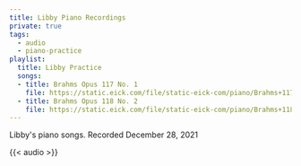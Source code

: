 ```yaml
---
title: Libby Piano Recordings
private: true
tags:
  - audio
  - piano-practice
playlist:
  title: Libby Practice
  songs:
  - title: Brahms Opus 117 No. 1
    file: https://static.eick.com/file/static-eick-com/piano/Brahms+117+No.+1.mp3
  - title: Brahms Opus 118 No. 2
    file: https://static.eick.com/file/static-eick-com/piano/Brahms+118+No.+2.mp3
---
```

Libby's piano songs.  Recorded December 28, 2021

<!--more-->

{{< audio >}}
